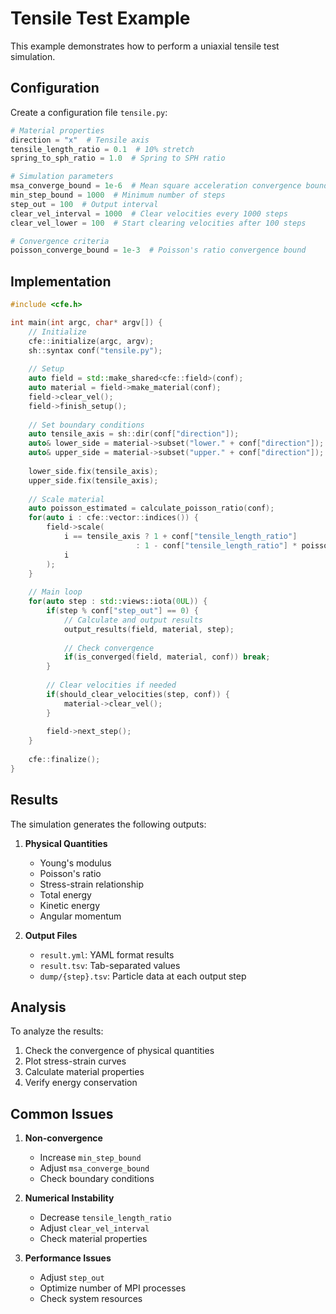 # Tensile Test Example

This example demonstrates how to perform a uniaxial tensile test simulation.

## Configuration

Create a configuration file `tensile.py`:

```python
# Material properties
direction = "x"  # Tensile axis
tensile_length_ratio = 0.1  # 10% stretch
spring_to_sph_ratio = 1.0  # Spring to SPH ratio

# Simulation parameters
msa_converge_bound = 1e-6  # Mean square acceleration convergence bound
min_step_bound = 1000  # Minimum number of steps
step_out = 100  # Output interval
clear_vel_interval = 1000  # Clear velocities every 1000 steps
clear_vel_lower = 100  # Start clearing velocities after 100 steps

# Convergence criteria
poisson_converge_bound = 1e-3  # Poisson's ratio convergence bound
```

## Implementation

```cpp
#include <cfe.h>

int main(int argc, char* argv[]) {
    // Initialize
    cfe::initialize(argc, argv);
    sh::syntax conf("tensile.py");
    
    // Setup
    auto field = std::make_shared<cfe::field>(conf);
    auto material = field->make_material(conf);
    field->clear_vel();
    field->finish_setup();
    
    // Set boundary conditions
    auto tensile_axis = sh::dir(conf["direction"]);
    auto& lower_side = material->subset("lower." + conf["direction"]);
    auto& upper_side = material->subset("upper." + conf["direction"]);
    
    lower_side.fix(tensile_axis);
    upper_side.fix(tensile_axis);
    
    // Scale material
    auto poisson_estimated = calculate_poisson_ratio(conf);
    for(auto i : cfe::vector::indices()) {
        field->scale(
            i == tensile_axis ? 1 + conf["tensile_length_ratio"]
                            : 1 - conf["tensile_length_ratio"] * poisson_estimated,
            i
        );
    }
    
    // Main loop
    for(auto step : std::views::iota(0UL)) {
        if(step % conf["step_out"] == 0) {
            // Calculate and output results
            output_results(field, material, step);
            
            // Check convergence
            if(is_converged(field, material, conf)) break;
        }
        
        // Clear velocities if needed
        if(should_clear_velocities(step, conf)) {
            material->clear_vel();
        }
        
        field->next_step();
    }
    
    cfe::finalize();
}
```

## Results

The simulation generates the following outputs:

1. **Physical Quantities**
   - Young's modulus
   - Poisson's ratio
   - Stress-strain relationship
   - Total energy
   - Kinetic energy
   - Angular momentum

2. **Output Files**
   - `result.yml`: YAML format results
   - `result.tsv`: Tab-separated values
   - `dump/{step}.tsv`: Particle data at each output step

## Analysis

To analyze the results:

1. Check the convergence of physical quantities
2. Plot stress-strain curves
3. Calculate material properties
4. Verify energy conservation

## Common Issues

1. **Non-convergence**
   - Increase `min_step_bound`
   - Adjust `msa_converge_bound`
   - Check boundary conditions

2. **Numerical Instability**
   - Decrease `tensile_length_ratio`
   - Adjust `clear_vel_interval`
   - Check material properties

3. **Performance Issues**
   - Adjust `step_out`
   - Optimize number of MPI processes
   - Check system resources

